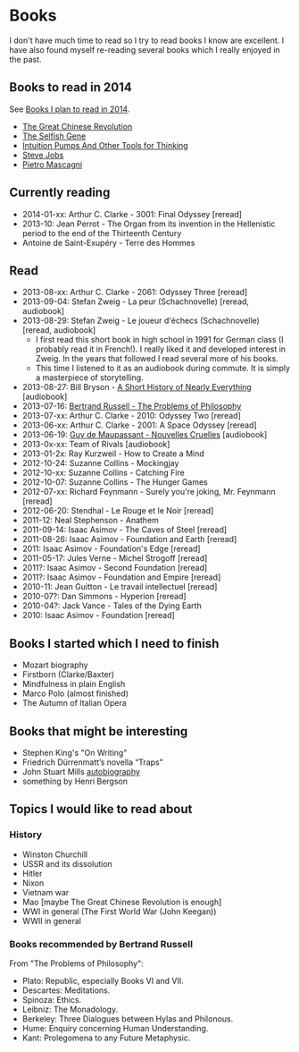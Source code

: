 # Books

I don't have much time to read so I try to read books I know are excellent. I have also found myself re-reading several books which I really enjoyed in the past.

## Books to read in 2014

See [Books I plan to read in 2014](http://blog.bruchez.name/2014/01/books-i-plan-to-read-in-2014.html).

- [The Great Chinese Revolution](http://www.amazon.com/The-Great-Chinese-Revolution-1800-1985/dp/006039076X)
- [The Selfish Gene](http://www.amazon.com/The-Selfish-Gene-Edition---Introduction/dp/0199291152/)
- [Intuition Pumps And Other Tools for Thinking](http://www.amazon.com/Intuition-Pumps-Other-Tools-Thinking/dp/0393082067/)
- [Steve Jobs](http://www.amazon.com/Steve-Jobs-Walter-Isaacson/dp/1451648537/)
- [Pietro Mascagni](http://www.amazon.com/Pietro-Mascagni-Cesare-Orselli/dp/8883024001)

## Currently reading

- 2014-01-xx: Arthur C. Clarke - 3001: Final Odyssey [reread]
- 2013-10: Jean Perrot - The Organ from its invention in the Hellenistic period to the end of the Thirteenth Century
- Antoine de Saint-Exupéry - Terre des Hommes

## Read

- 2013-08-xx: Arthur C. Clarke - 2061: Odyssey Three [reread]
- 2013-09-04: Stefan Zweig - La peur (Schachnovelle) [reread, audiobook]
- 2013-08-29: Stefan Zweig - Le joueur d'échecs (Schachnovelle) [reread, audiobook]
	- I first read this short book in high school in 1991 for German class (I probably read it in French!). I really liked it and developed interest in Zweig. In the years that followed I read several more of his books.
	- This time I listened to it as an audiobook during commute. It is simply a masterpiece of storytelling.
- 2013-08-27: Bill Bryson - [A Short History of Nearly Everything](http://www.amazon.com/A-Short-History-Nearly-Everything/dp/076790818X) [audiobook]
- 2013-07-16: [Bertrand Russell - The Problems of Philosophy](http://www.amazon.com/dp/B000FC25JW/)
- 2013-07-xx: Arthur C. Clarke - 2010: Odyssey Two [reread]
- 2013-06-xx: Arthur C. Clarke - 2001: A Space Odyssey [reread]
- 2013-06-19: [Guy de Maupassant - Nouvelles Cruelles](http://www.gallimard.fr/Catalogue/GALLIMARD/Ecoutez-lire/Nouvelles-cruelles) [audiobook]
- 2013-0x-xx: Team of Rivals [audiobook]
- 2013-01-2x: Ray Kurzweil - How to Create a Mind
- 2012-10-24: Suzanne Collins - Mockingjay
- 2012-10-xx: Suzanne Collins - Catching Fire
- 2012-10-07: Suzanne Collins - The Hunger Games
- 2012-07-xx: Richard Feynmann - Surely you're joking, Mr. Feynmann [reread]
- 2012-06-20: Stendhal - Le Rouge et le Noir [reread]
- 2011-12: Neal Stephenson - Anathem
- 2011-09-14: Isaac Asimov - The Caves of Steel [reread]
- 2011-08-26: Isaac Asimov - Foundation and Earth [reread]
- 2011: Isaac Asimov - Foundation's Edge [reread]
- 2011-05-17: Jules Verne - Michel Strogoff [reread]
- 2011?: Isaac Asimov - Second Foundation [reread]
- 2011?: Isaac Asimov - Foundation and Empire [reread]
- 2010-11: Jean Guitton - Le travail intellectuel [reread]
- 2010-07?: Dan Simmons - Hyperion  [reread]
- 2010-04?: Jack Vance - Tales of the Dying Earth
- 2010: Isaac Asimov - Foundation [reread]

## Books I started which I need to finish

- Mozart biography
- Firstborn (Clarke/Baxter)
- Mindfulness in plain English
- Marco Polo (almost finished)
- The Autumn of Italian Opera

## Books that might be interesting

- Stephen King's "On Writing"
- Friedrich Dürrenmatt’s novella “Traps”
- John Stuart Mills [autobiography](http://www.gutenberg.org/ebooks/10378)
- something by Henri Bergson

## Topics I would like to read about

### History

- Winston Churchill
- USSR and its dissolution
- Hitler
- Nixon
- Vietnam war
- Mao [maybe The Great Chinese Revolution is enough]
- WWI in general (The First World War (John Keegan))
- WWII in general

### Books recommended by Bertrand Russell

From "The Problems of Philosophy":

- Plato: Republic, especially Books VI and VII.
- Descartes: Meditations.
- Spinoza: Ethics.
- Leibniz: The Monadology.
- Berkeley: Three Dialogues between Hylas and Philonous.
- Hume: Enquiry concerning Human Understanding.
- Kant: Prolegomena to any Future Metaphysic.
